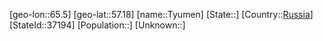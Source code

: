 ﻿---
location: [57.18,65.5]
type: City
tags:
- geo/City


SpocWebEntityId: 35076
isDeleted: false
confidential: public

---
[geo-lon::65.5]
[geo-lat::57.18]
[name::Tyumen]
[State::]
[Country::[Russia](geo/Continent/Europe/Russia.md)]
[StateId::37194]
[Population::]
[Unknown::]

